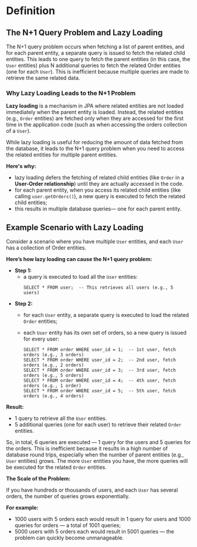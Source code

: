 # Definition
## The N+1 Query Problem and Lazy Loading

The N+1 query problem occurs when fetching a list of parent entities, 
and for each parent entity, a separate query is issued to fetch the related child entities.
This leads to one query to fetch the parent entities (in this case, the `User` entities)
plus N additional queries to fetch the related Order entities (one for each `User`). 
This is inefficient because multiple queries are made to retrieve the same related data.

### Why Lazy Loading Leads to the N+1 Problem

**Lazy loading** is a mechanism in JPA where related entities are not loaded immediately when
the parent entity is loaded. Instead, the related entities (e.g., `Order` entities) are fetched
only when they are accessed for the first time in the application code (such as when accessing
the orders collection of a `User`).

While lazy loading is useful for reducing the amount of data fetched from the database, 
it leads to the N+1 query problem when you need to access the related entities for multiple
parent entities.

**Here's why:**
- lazy loading defers the fetching of related child entities (like `Order` in a **User-Order relationship**)
until they are actually accessed in the code.
- for each parent entity, when you access its related child entities (like calling `user.getOrders()`),
a new query is executed to fetch the related child entities;
- this results in multiple database queries— one for each parent entity.

## Example Scenario with Lazy Loading
Consider a scenario where you have multiple `User` entities, and each `User` has a collection
of Order entities.

**Here’s how lazy loading can cause the N+1 query problem:**
- **Step 1:**
  - a query is executed to load all the `User` entities:
    ```
    SELECT * FROM user;  -- This retrieves all users (e.g., 5 users)
    ```
- **Step 2:**
  - for each `User` entity, a separate query is executed to load the related `Order` entities;
  - each `User` entity has its own set of orders, so a new query is issued for every user:

    ```
    SELECT * FROM order WHERE user_id = 1;  -- 1st user, fetch orders (e.g., 3 orders)
    SELECT * FROM order WHERE user_id = 2;  -- 2nd user, fetch orders (e.g., 2 orders)
    SELECT * FROM order WHERE user_id = 3;  -- 3rd user, fetch orders (e.g., 5 orders)
    SELECT * FROM order WHERE user_id = 4;  -- 4th user, fetch orders (e.g., 1 order)
    SELECT * FROM order WHERE user_id = 5;  -- 5th user, fetch orders (e.g., 4 orders)
    ```
**Result:**
- 1 query to retrieve all the `User` entities.
- 5 additional queries (one for each user) to retrieve their related `Order` entities.

So, in total, 6 queries are executed — 1 query for the users and 5 queries for the orders.
This is inefficient because it results in a high number of database round trips, especially
when the number of parent entities (e.g., `User` entities) grows.
The more `User` entities you have, the more queries will be executed for the related `Order` entities.

**The Scale of the Problem:**

If you have hundreds or thousands of users, and each `User` has several orders,
the number of queries grows exponentially.

**For example:**
- 1000 users with 5 orders each would result in 1 query for users and 1000 queries for orders
— a total of 1001 queries;
- 5000 users with 5 orders each would result in 5001 queries — the problem can quickly become unmanageable.
